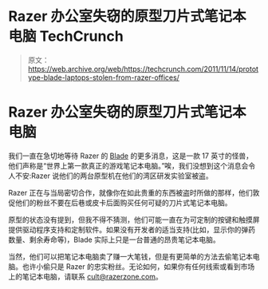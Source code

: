 # Razer 办公室失窃的原型刀片式笔记本电脑 TechCrunch

> 原文：<https://web.archive.org/web/https://techcrunch.com/2011/11/14/prototype-blade-laptops-stolen-from-razer-offices/>

# Razer 办公室失窃的原型刀片式笔记本电脑

我们一直在急切地等待 Razer 的 [Blade](beta.techcrunch.com/2011/08/26/razers-blade-gaming-notebook-takes-no-prisoners-except-for-your-wallet/) 的更多消息，这是一款 17 英寸的怪兽，他们声称是“世界上第一款真正的游戏笔记本电脑。”唉，我们没想到这个消息会令人不安:Razer 说他们的两台原型机在他们的湾区研发实验室被盗。

Razer 正在与当局密切合作，就像你在如此贵重的东西被盗时所做的那样，他们敦促他们的粉丝不要在后巷或皮卡后面购买任何可疑的刀片式笔记本电脑。

原型的状态没有提到，但我不得不猜测，他们可能一直在为可定制的按键和触摸屏提供驱动程序支持和定制软件。如果没有开发者的适当支持(比如，显示你的弹药数量、剩余寿命等)，Blade 实际上只是一台普通的昂贵笔记本电脑。

当然，他们可以把笔记本电脑卖了赚一大笔钱，但是有更简单的方法去偷笔记本电脑。也许小偷只是 Razer 的忠实粉丝。无论如何，如果你有任何线索或看到市场上的笔记本电脑，请联系 cult@razerzone.com。